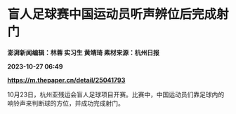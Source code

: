 # 盲人足球赛中国运动员听声辨位后完成射门
**澎湃新闻编辑：林蓉 实习生 黄靖琦 素材来源：杭州日报**

**2023-10-27 06:49**

**https://m.thepaper.cn/detail/25041793**

10月23日，杭州亚残运会盲人足球项目开赛。比赛中，中国运动员们靠足球内的响铃声来判断球的方位，并成功完成射门。